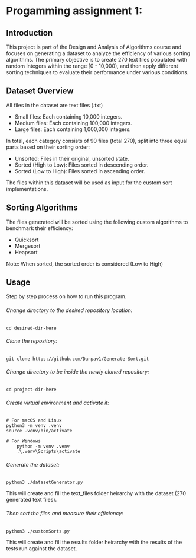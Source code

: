 # Progamming assignment 1:

## Introduction

This project is part of the Design and Analysis of Algorithms course and focuses on
generating a dataset to analyze the efficiency of various sorting algorithms. 
The primary objective is to create 270 text files populated with random integers within
the range [0 - 10,000), and then apply different sorting techniques to evaluate their
performance under various conditions.

## Dataset Overview

All files in the dataset are text files (.txt)

- Small files: Each containing 10,000 integers.
- Medium files: Each containing 100,000 integers.
- Large files: Each containing 1,000,000 integers.

In total, each category consists of 90 files (total 270), split into three equal parts based on their
sorting order:

- Unsorted: Files in their original, unsorted state.
- Sorted (High to Low): Files sorted in descending order.
- Sorted (Low to High): Files sorted in ascending order.

The files within this dataset will be used as input for the custom sort implementations.

## Sorting Algorithms

The files generated will be sorted using the following custom algorithms to benchmark their
efficiency:

- Quicksort
- Mergesort
- Heapsort

Note: When sorted, the sorted order is considered (Low to High)

## Usage

Step by step process on how to run this program.

###### Change directory to the desired repository location:
	cd desired-dir-here

###### Clone the repository:
	git clone https://github.com/Danpav1/Generate-Sort.git

 ###### Change directory to be inside the newly cloned repository:
	cd project-dir-here

###### Create virtual environment and activate it:
	# For macOS and Linux
 	python3 -m venv .venv
  	source .venv/bin/activate

   	# For Windows
    	python -m venv .venv
     	.\.venv\Scripts\activate

###### Generate the dataset:
	python3 ./datasetGenerator.py

This will create and fill the text_files folder heirarchy with the dataset (270 generated text files).

###### Then sort the files and measure their efficiency:
	python3 ./customSorts.py

This will create and fill the results folder heirarchy with the results of the tests run against the dataset.


